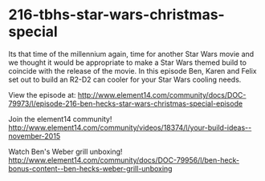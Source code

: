 # 216-tbhs-star-wars-christmas-special

Its that time of the millennium again, time for another Star Wars movie and we thought it would be appropriate to make a Star Wars themed build to coincide with the release of the movie.
In this episode Ben, Karen and Felix set out to build an R2-D2 can cooler for your Star Wars cooling needs.

View the episode at: http://www.element14.com/community/docs/DOC-79973/l/episode-216-ben-hecks-star-wars-christmas-special-episode

Join the element14 community! http://www.element14.com/community/videos/18374/l/your-build-ideas--november-2015

Watch Ben's Weber grill unboxing! http://www.element14.com/community/docs/DOC-79956/l/ben-heck-bonus-content--ben-hecks-weber-grill-unboxing
